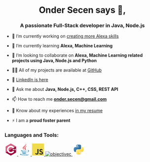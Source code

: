 <h1 align="center">Onder Secen says  👋, </h1>
<h3 align="center">A passionate Full-Stack developer in Java, Node.js</h3>

- 🔭 I’m currently working on [creating more Alexa skills](https://github.com/osecen/alexa-Yallah-InspireMe-Node.js)

- 🌱 I’m currently learning **Alexa, Machine Learning**

- 👯 I’m looking to collaborate on **Alexa, Machine Learning related projects using Java, Node.js and Python**

- 👨‍💻 All of my projects are available at [GitHub](https://github.com/osecen)

- 📄  [LinkedIn is here](https://www.linkedin.com/in/onder-secen-5229783/)

- 💬 Ask me about **Java, Node.js, C++, CSS, REST API**

- 📫 How to reach me **onder.secen@gmail.com**

- 📄 Know about my experiences [in my resume](https://docs.google.com/document/d/1v9sKV0tx1ci8yXjhXLOGmbvLTtCt7py2QGtlEdJrbmk/edit?usp=sharing)

- ⚡  I am a **proud foster parent**


<h3 align="left">Languages and Tools:</h3>
<p align="left"> <a href="https://www.w3schools.com/cpp/" target="_blank"> <img src="https://raw.githubusercontent.com/devicons/devicon/master/icons/cplusplus/cplusplus-original.svg" alt="cplusplus" width="40" height="40"/> </a> <a href="https://www.java.com" target="_blank"> <img src="https://raw.githubusercontent.com/devicons/devicon/master/icons/java/java-original.svg" alt="java" width="40" height="40"/> </a> <a href="https://developer.mozilla.org/en-US/docs/Web/JavaScript" target="_blank"> <img src="https://raw.githubusercontent.com/devicons/devicon/master/icons/javascript/javascript-original.svg" alt="javascript" width="40" height="40"/> </a> <a href="https://developer.apple.com/library/archive/documentation/Cocoa/Conceptual/ProgrammingWithObjectiveC/Introduction/Introduction.html" target="_blank"> <img src="https://www.vectorlogo.zone/logos/apple_objectivec/apple_objectivec-icon.svg" alt="objectivec" width="40" height="40"/> </a> <a href="https://www.python.org" target="_blank"> <img src="https://raw.githubusercontent.com/devicons/devicon/master/icons/python/python-original.svg" alt="python" width="40" height="40"/> </a> </p>
